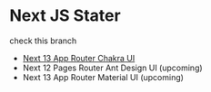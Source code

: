 # Next JS Stater

check this branch
- [Next 13 App Router Chakra UI](https://github.com/TaufikAkbar7/boilerplate-next-stater/tree/next-chackra-ts)
- Next 12 Pages Router Ant Design UI (upcoming)
- Next 13 App Router Material UI (upcoming)
